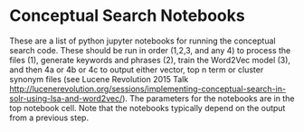 # Conceptual Search Notebooks
These are a list of python jupyter notebooks for running the conceptual search code. These should be run in order (1,2,3, and any 4) to process the files (1), generate keywords and phrases (2), train the Word2Vec model (3), and then 4a or 4b or 4c to output either vector, top n term or cluster synonym files (see Lucene Revolution 2015 Talk http://lucenerevolution.org/sessions/implementing-conceptual-search-in-solr-using-lsa-and-word2vec/). The parameters for the notebooks are in the top notebook cell. Note that the notebooks typically depend on the output from a previous step.
